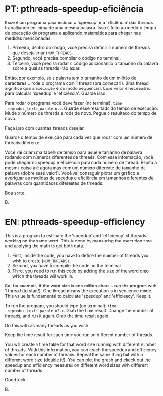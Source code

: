 # PT: pthreads-speedup-eficiência

Esse é um programa para estimar o 'speedup' e a 'eficiência' das threads trabalhando em cima de uma mesma palavra. Isso é feito ao medir o tempo de execução do programa e aplicando matemática para chegar nas medidas mencionadas.

1. Primeiro, dentro do códgo, você precisa definir o número de threads que deseja criar (`NUM_THREADS`). 
2. Segundo, você precisa compilar o código no terminal.
3. Terceiro, você precisa rodar o código adicionando o tamanho da palavra sobre a qual as threads irão atuar.

Então, por exemplo, se a palavra tem o tamanho de um milhão de caracteres... rode o programa com 1 thread (pra começar!). Uma thread significa que a execução é de modo sequencial. Esse valor é necessário para calcular 'speedup' e 'eficiência'. Guarde isso. 

Para rodar o programa você deve fazer (no terminal): `time .reproduz_texto_paralelo.c`. Guarde esse resultado do tempo de execução. Mude o número de threads e rode de novo. Pegue o resultado do tempo de novo.

Faça isso com quantas threads desejar. 


Guarde o tempo de exeução para cada vez que rodar com um número de threads diferente. 

Você vai criar uma tabela de tempo para aquele tamanho de palavra rodando com números diferentes de threads. Com essa informação, você pode chegar no speedup e eficiência para cada número de thread. Repita a mesma coisa até agora mas com um número diferente de tamanho de palavra (dobre esse valor!). Você vai conseguir plotar um gráfico e averiguar as medidas de speedup e eficiência em tamanhos diferentes de palavras com quantidades diferentes de threads. 

Boa sorte.

B.


# EN: pthreads-speedup-efficiency

This is a program to estimate the 'speedup' and 'efficiency' of threads working on the same word. This is done by measuring the execution time and applying the math to get both data.

1. First, inside the code, you have to define the number of threads you wish to create (`NUM_THREADS`).
2. Second, you have to compile the code on the terminal.
3. Third, you need to run this code by adding the size of the word onto which the threads will work in. 

So, for example, if the word size is one million chars... run the program with 1 thread (to start!). One thread means the execution is in sequence mode. This value is fundamental to calculate 'speedup' and 'efficiency'. Keep it.

To run the program, you should type (on terminal): `time .reproduz_texto_paralelo2.c`. Grab the time result. Change the number of threads, and run it again. Grab the time result again.

Do this with as many threads as you wish.


Keep the time result for each time you run on different number of threads.

You will create a time table for that word size running with different number of threads. With this information, you can reach the speedup and efficiency values for each number of threads. Repeat the same thing but with a different word size (double it!). You can plot the graph and check out the speedup and efficiency measures on different word sizes with different number of threads.

Good luck.

B.

